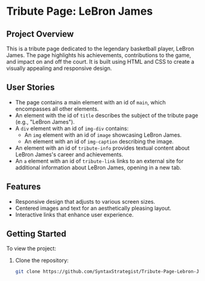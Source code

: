 # Tribute Page: LeBron James

## Project Overview

This is a tribute page dedicated to the legendary basketball player, LeBron James. The page highlights his achievements, contributions to the game, and impact on and off the court. It is built using HTML and CSS to create a visually appealing and responsive design.

## User Stories

- The page contains a main element with an id of `main`, which encompasses all other elements.
- An element with the id of `title` describes the subject of the tribute page (e.g., "LeBron James").
- A `div` element with an id of `img-div` contains:
  - An `img` element with an id of `image` showcasing LeBron James.
  - An element with an id of `img-caption` describing the image.
- An element with an id of `tribute-info` provides textual content about LeBron James's career and achievements.
- An `a` element with an id of `tribute-link` links to an external site for additional information about LeBron James, opening in a new tab.

## Features

- Responsive design that adjusts to various screen sizes.
- Centered images and text for an aesthetically pleasing layout.
- Interactive links that enhance user experience.

## Getting Started

To view the project:

1. Clone the repository:
   ```bash
   git clone https://github.com/SyntaxStrategist/Tribute-Page-Lebron-James.git
